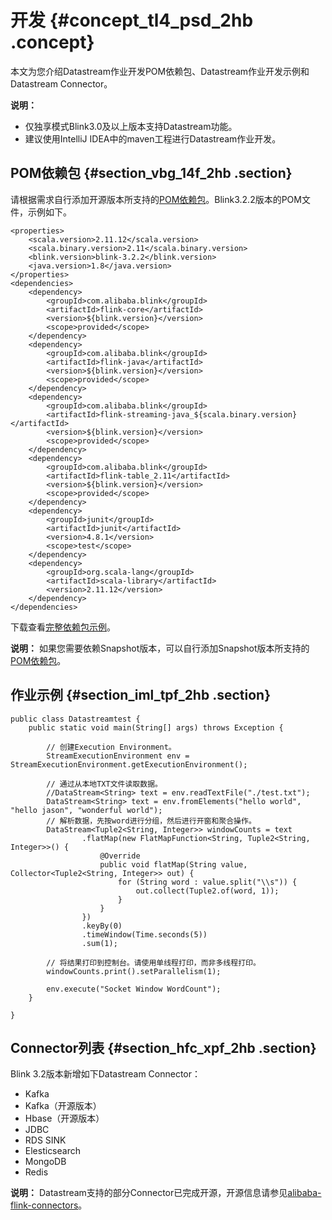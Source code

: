 # 开发 {#concept_tl4_psd_2hb .concept}

本文为您介绍Datastream作业开发POM依赖包、Datastream作业开发示例和Datastream Connector。

**说明：** 

-   仅独享模式Blink3.0及以上版本支持Datastream功能。
-   建议使用IntelliJ IDEA中的maven工程进行Datastream作业开发。

## POM依赖包 {#section_vbg_14f_2hb .section}

请根据需求自行添加开源版本所支持的[POM依赖包](https://search.maven.org/search?q=com.alibaba.blink)。Blink3.2.2版本的POM文件，示例如下。

``` {#codeblock_5s2_v5z_qxe .language- .java}
<properties>
    <scala.version>2.11.12</scala.version>
    <scala.binary.version>2.11</scala.binary.version>
    <blink.version>blink-3.2.2</blink.version>
    <java.version>1.8</java.version>
</properties>
<dependencies>
    <dependency>
        <groupId>com.alibaba.blink</groupId>
        <artifactId>flink-core</artifactId>
        <version>${blink.version}</version>
        <scope>provided</scope>
    </dependency>
    <dependency>
        <groupId>com.alibaba.blink</groupId>
        <artifactId>flink-java</artifactId>
        <version>${blink.version}</version>
        <scope>provided</scope>
    </dependency>
    <dependency>
        <groupId>com.alibaba.blink</groupId>
        <artifactId>flink-streaming-java_${scala.binary.version}</artifactId>
        <version>${blink.version}</version>
        <scope>provided</scope>
    </dependency>
    <dependency>
        <groupId>com.alibaba.blink</groupId>
        <artifactId>flink-table_2.11</artifactId>
        <version>${blink.version}</version>
        <scope>provided</scope>
    </dependency>
    <dependency>
        <groupId>junit</groupId>
        <artifactId>junit</artifactId>
        <version>4.8.1</version>
        <scope>test</scope>
    </dependency>
    <dependency>
        <groupId>org.scala-lang</groupId>
        <artifactId>scala-library</artifactId>
        <version>2.11.12</version>
    </dependency>
</dependencies>
```

下载查看[完整依赖包示例](http://docs-aliyun.cn-hangzhou.oss.aliyun-inc.com/assets/attach/121635/cn_zh/1562230223243/pom.xml)。

**说明：** 如果您需要依赖Snapshot版本，可以自行添加Snapshot版本所支持的[POM依赖包](https://oss.sonatype.org/content/repositories/snapshots/com/alibaba/blink/flink-core/)。

## 作业示例 {#section_iml_tpf_2hb .section}

``` {#codeblock_4qm_vgf_t93 .language-java}
public class Datastreamtest {
    public static void main(String[] args) throws Exception {

        // 创建Execution Environment。
        StreamExecutionEnvironment env = StreamExecutionEnvironment.getExecutionEnvironment();

        // 通过从本地TXT文件读取数据。
        //DataStream<String> text = env.readTextFile("./test.txt");
        DataStream<String> text = env.fromElements("hello world", "hello jason", "wonderful world");
        // 解析数据，先按word进行分组，然后进行开窗和聚合操作。
        DataStream<Tuple2<String, Integer>> windowCounts = text
                .flatMap(new FlatMapFunction<String, Tuple2<String, Integer>>() {
                    @Override
                    public void flatMap(String value, Collector<Tuple2<String, Integer>> out) {
                        for (String word : value.split("\\s")) {
                            out.collect(Tuple2.of(word, 1));
                        }
                    }
                })
                .keyBy(0)
                .timeWindow(Time.seconds(5))
                .sum(1);

        // 将结果打印到控制台。请使用单线程打印，而非多线程打印。
        windowCounts.print().setParallelism(1);

        env.execute("Socket Window WordCount");
    }

}
```

## Connector列表 {#section_hfc_xpf_2hb .section}

Blink 3.2版本新增如下Datastream Connector：

-   Kafka
-   Kafka（开源版本）
-   Hbase（开源版本）
-   JDBC
-   RDS SINK
-   Elesticsearch
-   MongoDB
-   Redis

**说明：** Datastream支持的部分Connector已完成开源，开源信息请参见[alibaba-flink-connectors](https://github.com/alibaba/alibaba-flink-connectors)。

